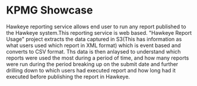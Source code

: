 # KPMG Showcase
Hawkeye reporting service allows end user to run any report published to the Hawkeye system.This reporting service is web based.
"Hawkeye Report Usage" project extracts the data captured in S3(This has information as what users used which report in XML format) which is event based and converts to CSV format.
Ths data is then anlaysed to understand which reports were used the most during a period of time, and how many reports were run during the period breaking up on the submit date and further drilling down to which users had executed report and how long had it executed before publishing the report in Hawkeye.
